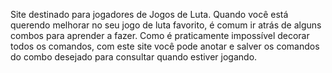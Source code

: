 Site destinado para jogadores de Jogos de Luta.
Quando você está querendo melhorar no seu jogo de luta favorito, é comum ir atrás de alguns combos para aprender a fazer.
Como é praticamente impossível decorar todos os comandos, com este site você pode anotar e salver os comandos do combo desejado para consultar quando estiver jogando.
